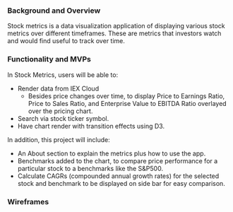 ### Background and Overview 

Stock metrics is a data visualization application of displaying various stock metrics over different timeframes. These are metrics that investors watch and would find useful to track over time. 

### Functionality and MVPs

In Stock Metrics, users will be able to:
- Render data from IEX Cloud 
  - Besides price changes over time, to display Price to Earnings Ratio, Price to Sales Ratio, and Enterprise Value to EBITDA Ratio overlayed over the pricing chart.
- Search via stock ticker symbol.
- Have chart render with transition effects using D3. 

In addition, this project will include:
- An About section to explain the metrics plus how to use the app.
- Benchmarks added to the chart, to compare price performance for a particular stock to a benchmarks like the S&P500.
- Calculate CAGRs (compounded annual growth rates) for the selected stock and benchmark to be displayed on side bar for easy comparison.

### Wireframes 


